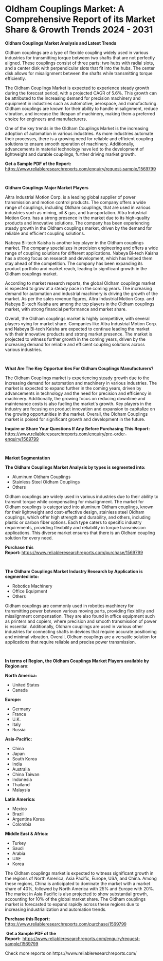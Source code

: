 <p><h1>Oldham Couplings Market: A Comprehensive Report of its Market Share & Growth Trends 2024 - 2031</h1></p><p><strong>Oldham Couplings Market Analysis and Latest Trends</strong></p>
<p><p>Oldham couplings are a type of flexible coupling widely used in various industries for transmitting torque between two shafts that are not perfectly aligned. These couplings consist of three parts: two hubs with radial slots, and a center disk with perpendicular slots that fit into the hubs. The center disk allows for misalignment between the shafts while transmitting torque efficiently.</p><p>The Oldham Couplings Market is expected to experience steady growth during the forecast period, with a projected CAGR of 5.6%. This growth can be attributed to the increasing demand for precision machinery and equipment in industries such as automotive, aerospace, and manufacturing. Oldham couplings are known for their ability to handle misalignment, reduce vibration, and increase the lifespan of machinery, making them a preferred choice for engineers and manufacturers.</p><p>One of the key trends in the Oldham Couplings Market is the increasing adoption of automation in various industries. As more industries automate their processes, there is a growing need for reliable and efficient coupling solutions to ensure smooth operation of machinery. Additionally, advancements in material technology have led to the development of lightweight and durable couplings, further driving market growth.</p></p>
<p><strong>Get a Sample PDF of the Report:&nbsp;</strong> <a href="https://www.reliableresearchreports.com/enquiry/request-sample/1569799">https://www.reliableresearchreports.com/enquiry/request-sample/1569799</a></p>
<p>&nbsp;</p>
<p><strong>Oldham Couplings Major Market Players</strong></p>
<p><p>Altra Industrial Motion Corp. is a leading global supplier of power transmission and motion control products. The company offers a wide range of couplings, including Oldham couplings, that are used in various industries such as mining, oil & gas, and transportation. Altra Industrial Motion Corp. has a strong presence in the market due to its high-quality products and innovative solutions. The company has been experiencing steady growth in the Oldham couplings market, driven by the demand for reliable and efficient coupling solutions.</p><p>Nabeya Bi-tech Kaisha is another key player in the Oldham couplings market. The company specializes in precision engineering and offers a wide range of coupling solutions for different applications. Nabeya Bi-tech Kaisha has a strong focus on research and development, which has helped them stay ahead of the competition. The company has been expanding its product portfolio and market reach, leading to significant growth in the Oldham couplings market.</p><p>According to market research reports, the global Oldham couplings market is expected to grow at a steady pace in the coming years. The increasing demand for automation and industrial machinery is driving the growth of the market. As per the sales revenue figures, Altra Industrial Motion Corp. and Nabeya Bi-tech Kaisha are among the top players in the Oldham couplings market, with strong financial performance and market share.</p><p>Overall, the Oldham couplings market is highly competitive, with several players vying for market share. Companies like Altra Industrial Motion Corp. and Nabeya Bi-tech Kaisha are expected to continue leading the market with their innovative products and strong market presence. The market is projected to witness further growth in the coming years, driven by the increasing demand for reliable and efficient coupling solutions across various industries.</p></p>
<p>&nbsp;</p>
<p><strong>What Are The Key Opportunities For Oldham Couplings Manufacturers?</strong></p>
<p><p>The Oldham Couplings market is experiencing steady growth due to the increasing demand for automation and machinery in various industries. The market is expected to expand further in the coming years, driven by advancements in technology and the need for precision and efficiency in machinery. Additionally, the growing focus on reducing downtime and maintenance costs is also fueling the market's growth. Key players in the industry are focusing on product innovation and expansion to capitalize on the growing opportunities in the market. Overall, the Oldham Couplings market is poised for significant growth and development in the future.</p></p>
<p><strong>Inquire or Share Your Questions If Any Before Purchasing This Report:</strong> <a href="https://www.reliableresearchreports.com/enquiry/pre-order-enquiry/1569799">https://www.reliableresearchreports.com/enquiry/pre-order-enquiry/1569799</a></p>
<p>&nbsp;</p>
<p><strong>Market Segmentation</strong></p>
<p><strong>The Oldham Couplings Market Analysis by types is segmented into:</strong></p>
<p><ul><li>Aluminum Oldham Couplings</li><li>Stainless Steel Oldham Couplings</li><li>Others</li></ul></p>
<p><p>Oldham couplings are widely used in various industries due to their ability to transmit torque while compensating for misalignment. The market for Oldham couplings is categorized into aluminum Oldham couplings, known for their lightweight and cost-effective design, stainless steel Oldham couplings, which offer high strength and durability, and others, including plastic or carbon fiber options. Each type caters to specific industry requirements, providing flexibility and reliability in torque transmission applications. This diverse market ensures that there is an Oldham coupling solution for every need.</p></p>
<p><strong>Purchase this Report:&nbsp;</strong><a href="https://www.reliableresearchreports.com/purchase/1569799">https://www.reliableresearchreports.com/purchase/1569799</a></p>
<p>&nbsp;</p>
<p><strong>The Oldham Couplings Market Industry Research by Application is segmented into:</strong></p>
<p><ul><li>Robotics Machinery</li><li>Office Equipment</li><li>Others</li></ul></p>
<p><p>Oldham couplings are commonly used in robotics machinery for transmitting power between various moving parts, providing flexibility and misalignment compensation. They are also found in office equipment such as printers and copiers, where precision and smooth transmission of power is essential. Additionally, Oldham couplings are used in various other industries for connecting shafts in devices that require accurate positioning and minimal vibration. Overall, Oldham couplings are a versatile solution for applications that require reliable and precise power transmission.</p></p>
<p>&nbsp;</p>
<p><strong>In terms of Region, the Oldham Couplings Market Players available by Region are:</strong></p>
<p>
    <p> <strong> North America: </strong>
        <ul>
            <li>United States</li>
            <li>Canada</li>
        </ul>
        </p> 
    <p> <strong> Europe: </strong>
        <ul>
            <li>Germany</li>
            <li>France</li>
            <li>U.K.</li>
            <li>Italy</li>
            <li>Russia</li>
        </ul>
        </p> 
    <p> <strong> Asia-Pacific: </strong>
        <ul>
            <li>China</li>
            <li>Japan</li>
            <li>South Korea</li>
            <li>India</li>
            <li>Australia</li>
            <li>China Taiwan</li>
            <li>Indonesia</li>
            <li>Thailand</li>
            <li>Malaysia</li>
        </ul>
        </p> 
    <p> <strong> Latin America: </strong>
        <ul>
            <li>Mexico</li>
            <li>Brazil</li>
            <li>Argentina Korea</li>
            <li>Colombia</li>
        </ul>
        </p> 
    <p> <strong> Middle East & Africa: </strong>
        <ul>
            <li>Turkey</li>
            <li>Saudi</li>
            <li>Arabia</li>
            <li>UAE</li>
            <li>Korea</li>
        </ul>
    </p>
    </p>
<p><p>The Oldham couplings market is expected to witness significant growth in the regions of North America, Asia Pacific, Europe, USA, and China. Among these regions, China is anticipated to dominate the market with a market share of 40%, followed by North America with 25% and Europe with 20%. The market in Asia Pacific is also projected to show substantial growth, accounting for 10% of the global market share. The Oldham couplings market is forecasted to expand rapidly across these regions due to increasing industrialization and automation trends.</p></p>
<p><strong>Purchase this Report: </strong><a href="https://www.reliableresearchreports.com/purchase/1569799">https://www.reliableresearchreports.com/purchase/1569799</a></p>
<p>&nbsp;<strong>Get a Sample PDF of the Report:&nbsp;&nbsp;</strong><a href="https://www.reliableresearchreports.com/enquiry/request-sample/1569799">https://www.reliableresearchreports.com/enquiry/request-sample/1569799</a></p>
<p><strong></strong></p>
<p>Check more reports on https://www.reliableresearchreports.com/</p>